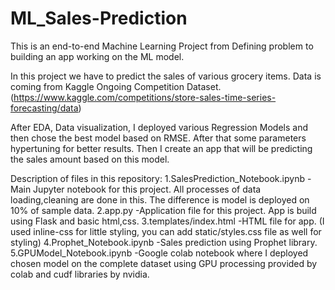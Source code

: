 # ML_Sales-Prediction
This is an end-to-end Machine Learning Project from Defining problem to building an app working on the ML model.

In this project we have to predict the sales of various grocery items. Data is coming from Kaggle Ongoing Competition Dataset.(https://www.kaggle.com/competitions/store-sales-time-series-forecasting/data)

After EDA, Data visualization, I deployed various Regression Models and then chose the best model based on RMSE. After that some parameters hypertuning for better results. Then I create an app that will be predicting the sales amount based on this model.

Description of files in this repository:
1.SalesPrediction_Notebook.ipynb -Main Jupyter notebook for this project. All processes of data loading,cleaning are done in this. The difference is model is deployed on 10% of sample data.
2.app.py -Application file for this project. App is build using Flask and basic html,css.
3.templates/index.html -HTML file for app. (I used inline-css for little styling, you can add static/styles.css file as well for styling)
4.Prophet_Notebook.ipynb -Sales prediction using Prophet library.
5.GPUModel_Notebook.ipynb -Google colab notebook where I deployed chosen model on the complete dataset using GPU processing provided by colab and cudf libraries by nvidia.
